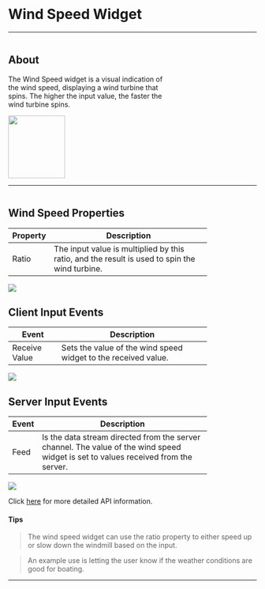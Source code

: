 <!-- Wind Speed Widget Help Markdown -->
<br>

# Wind Speed Widget

___
<div class="column-container">
<div class="column row-container" style="width:65%">


## About
The Wind Speed widget is a visual indication of the wind speed, displaying a wind turbine that spins. The higher the input value, the faster the wind turbine spins.

</div>

<div class="column row-container">
<img src="/images/help/windspeed/windspeed.png" width="115" height="127">
</div>
</div>

___

<div class="column-container">
<div class="column row-container" style="width:80%;">

## Wind Speed Properties
| Property | Description |
| -------- | ----------- |
| Ratio | The input value is multiplied by this ratio, and the result is used to spin the wind turbine. |

</div>
<div class="column row-container">
<img src="/images/help/windspeed/windspeed_specific.png">
</div>
</div>


<div class="column-container">
<div class="column row-container" style="width:80%;">

## Client Input Events
| Event | Description |
| ----- | ----------- |
| Receive Value | Sets the value of the wind speed widget to the received value. |

</div>
<div class="column row-container">
<img src="/images/help/windspeed/windspeed_client_input.png">
</div>
</div>


<div class="column-container">
<div class="column row-container" style="width:80%;">

## Server Input Events
| Event | Description |
| ----- | ----------- |
| Feed | Is the data stream directed from the server channel. The value of the wind speed widget is set to values received from the server.

</div>
<div class="column row-container">
<img src="/images/help/windspeed/windspeed_server_input.png">
</div>
</div>

Click [here](http:www.google.com "API Info") for more detailed API information.

#### Tips
>The wind speed widget can use the ratio property to either speed up or slow down the windmill based on the input.

>An example use is letting the user know if the weather conditions are good for boating.

---